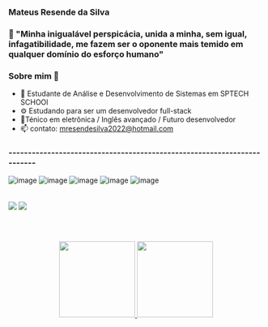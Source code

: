 ### Mateus Resende da Silva 

### 💬 "Minha inigualável perspicácia, unida a minha, sem igual, infagatibilidade, me fazem ser o oponente mais temido em qualquer domínio do esforço humano"

### Sobre mim 👋

<!-- - 🔭 I’m currently working on ... -->
- 📘 Estudante de Análise e Desenvolvimento de Sistemas em SPTECH SCHOOl
- ⚙ Estudando para ser um desenvolvedor full-stack
- 📑Ténico em eletrônica / Inglês avançado / Futuro desenvolvedor
- 📫 contato: mresendesilva2022@hotmail.com

### ------------------------------------------------------------------------

![image](https://img.shields.io/badge/HTML5-E34F26?style=for-the-badge&logo=html5&logoColor=white)
![image](https://img.shields.io/badge/CSS3-1572B6?style=for-the-badge&logo=css3&logoColor=white)
![image](https://img.shields.io/badge/JavaScript-F7DF1E?style=for-the-badge&logo=javascript&logoColor=black)
![image](https://img.shields.io/badge/MySQL-005C84?style=for-the-badge&logo=mysql&logoColor=white)
![image](https://img.shields.io/badge/C%2B%2B-00599C?style=for-the-badge&logo=c%2B%2B&logoColor=white)

<div style="display: inline_block" ><br>
  <img align="center"  src="https://img.shields.io/badge/Microsoft_Outlook-0078D4?style=for-the-badge&logo=microsoft-outlook&logoColor=white">
  <img align="center"  src="https://img.shields.io/badge/LinkedIn-0077B5?style=for-the-badge&logo=linkedin&logoColor=white">
</div>

<br><br>

<div align="center">
  <a href="https://github.com/MResendeSilva/MResendeSilva">
  <img height="150em" src="https://github-readme-stats.vercel.app/api?username=MResendeSilva&show_icons=true&theme=dracula&include_all_commits=true&count_private=true"/>
  <img height="150em" src="https://github-readme-stats.vercel.app/api/top-langs/?username=MResendeSilva&layout=compact&langs_count=7&theme=dracula"/>
</div>
